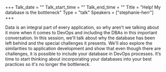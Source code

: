 +++
Talk_date = ""
Talk_start_time = ""
Talk_end_time = ""
Title = "Help!  My database is the bottleneck"
Type = "talk"
Speakers = ["stephanie-herr"]
+++

Data is an integral part of every application, so why aren’t we talking about it more when it comes to DevOps and including the DBAs in this important conversation. In this session, we'll talk about why the database has been left behind and the special challenges it presents.  We'll also explore the similarities to application development and show that even though there are challenges, it is possible to include your database in DevOps processes. It’s time to start thinking about incorporating your databases into your best practices so it's no longer the bottleneck.

